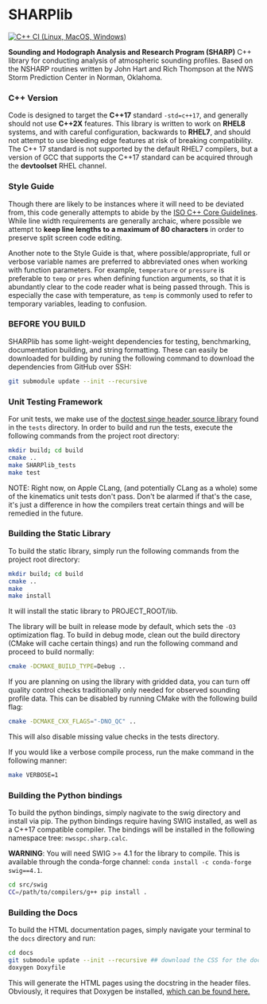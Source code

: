 # SHARPlib
[![C++ CI \(Linux, MacOS, Windows\)](https://github.com/keltonhalbert/SHARPlib/actions/workflows/cmake.yml/badge.svg)](https://github.com/keltonhalbert/SHARPlib/actions/workflows/cmake.yml)


**Sounding and Hodograph Analysis and Research Program (SHARP)** C++ library for conducting analysis of atmospheric sounding profiles. Based on the NSHARP routines written by John Hart and Rich Thompson at the NWS Storm Prediction Center in Norman, Oklahoma. 

### C++ Version
Code is designed to target the **C++17** standard `-std=c++17`, and generally should not use **C++2X** features. This library is written to work on **RHEL8** systems, and with careful configuration, backwards to **RHEL7**, and should not attempt to use bleeding edge features at risk of breaking compatibility. The C++ 17 standard is not supported by the default RHEL7 compilers, but a version of GCC that supports the C++17 standard can be acquired through the **__devtoolset__** RHEL channel. 

### Style Guide
Though there are likely to be instances where it will need to be deviated from, this code generally attempts to abide by the [ISO C++ Core Guidelines](https://isocpp.github.io/CppCoreGuidelines/CppCoreGuidelines). While line width requirements are generally archaic, where possible we attempt to __keep line lengths to a maximum of 80 characters__ in order to preserve split screen code editing.  

Another note to the Style Guide is that, where possible/appropriate, full or verbose variable names are preferred to abbreviated ones when working with function parameters. For example, `temperature` or `pressure` is preferable to `temp` or `pres` when defining function arguments, so that it is abundantly clear to the code reader what is being passed through. This is especially the case with temperature, as `temp` is commonly used to refer to temporary variables, leading to confusion. 

### BEFORE YOU BUILD
SHARPlib has some light-weight dependencies for testing, benchmarking, documentation building, and string formatting. These can easily be downloaded for building by runing the following command to download the dependencies from GitHub over SSH:
```bash
git submodule update --init --recursive 
```

### Unit Testing Framework
For unit tests, we make use of the [doctest singe header source library](https://github.com/doctest/doctest) found in the `tests` directory. In order to build and run the tests, execute the following commands from the project root directory:
```bash
mkdir build; cd build
cmake ..
make SHARPlib_tests
make test
```
NOTE: Right now, on Apple CLang, (and potentially CLang as a whole) some of the kinematics unit tests don't pass. Don't be alarmed if that's the case, it's just a difference in how the compilers treat certain things and will be remedied in the future. 

### Building the Static Library
To build the static library, simply run the following commands from the project root directory:
```bash
mkdir build; cd build
cmake .. 
make
make install
```
It will install the static library to PROJECT_ROOT/lib.

The library will be built in release mode by default, which sets the `-O3` optimization flag. To build in debug mode, clean out the build directory (CMake will cache certain things) and run the following command and proceed to build normally:
```bash
cmake -DCMAKE_BUILD_TYPE=Debug ..
```

If you are planning on using the library with gridded data, you can turn off quality control checks traditionally only needed for observed sounding profile data. This can be disabled by running CMake with the following build flag:
```bash
cmake -DCMAKE_CXX_FLAGS="-DNO_QC" ..
```
This will also disable missing value checks in the tests directory.

If you would like a verbose compile process, run the make command in the following manner:
```bash
make VERBOSE=1
```

### Building the Python bindings
To build the python bindings, simply nagivate to the swig directory and install via pip. The python bindings require having SWIG installed, as well as a C++17 compatible compiler. The bindings will be installed in the following namespace tree: ```nwsspc.sharp.calc```.

**WARNING**: You will need SWIG >= 4.1 for the library to compile. This is available through the conda-forge channel: ```conda install -c conda-forge swig==4.1```.
```bash
cd src/swig
CC=/path/to/compilers/g++ pip install .
```


### Building the Docs
To build the HTML documentation pages, simply navigate your terminal to the `docs` directory and run:

```bash
cd docs
git submodule update --init --recursive ## download the CSS for the documentation
doxygen Doxyfile
```

This will generate the HTML pages using the docstring in the header files. Obviously, it requires that Doxygen be installed, [which can be found here.](https://doxygen.nl/) 

